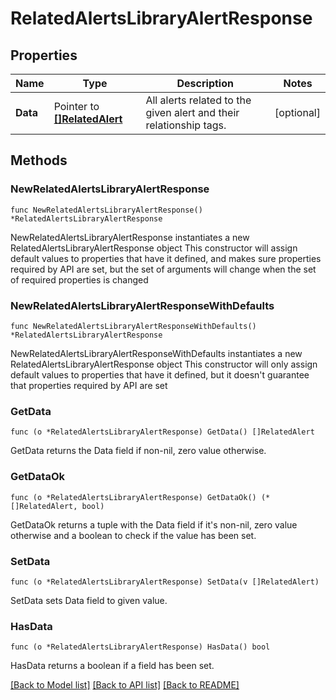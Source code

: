 # RelatedAlertsLibraryAlertResponse

## Properties

Name | Type | Description | Notes
------------ | ------------- | ------------- | -------------
**Data** | Pointer to [**[]RelatedAlert**](RelatedAlert.md) | All alerts related to the given alert and their relationship tags. | [optional] 

## Methods

### NewRelatedAlertsLibraryAlertResponse

`func NewRelatedAlertsLibraryAlertResponse() *RelatedAlertsLibraryAlertResponse`

NewRelatedAlertsLibraryAlertResponse instantiates a new RelatedAlertsLibraryAlertResponse object
This constructor will assign default values to properties that have it defined,
and makes sure properties required by API are set, but the set of arguments
will change when the set of required properties is changed

### NewRelatedAlertsLibraryAlertResponseWithDefaults

`func NewRelatedAlertsLibraryAlertResponseWithDefaults() *RelatedAlertsLibraryAlertResponse`

NewRelatedAlertsLibraryAlertResponseWithDefaults instantiates a new RelatedAlertsLibraryAlertResponse object
This constructor will only assign default values to properties that have it defined,
but it doesn't guarantee that properties required by API are set

### GetData

`func (o *RelatedAlertsLibraryAlertResponse) GetData() []RelatedAlert`

GetData returns the Data field if non-nil, zero value otherwise.

### GetDataOk

`func (o *RelatedAlertsLibraryAlertResponse) GetDataOk() (*[]RelatedAlert, bool)`

GetDataOk returns a tuple with the Data field if it's non-nil, zero value otherwise
and a boolean to check if the value has been set.

### SetData

`func (o *RelatedAlertsLibraryAlertResponse) SetData(v []RelatedAlert)`

SetData sets Data field to given value.

### HasData

`func (o *RelatedAlertsLibraryAlertResponse) HasData() bool`

HasData returns a boolean if a field has been set.


[[Back to Model list]](../README.md#documentation-for-models) [[Back to API list]](../README.md#documentation-for-api-endpoints) [[Back to README]](../README.md)


